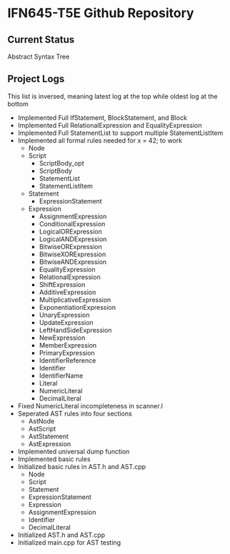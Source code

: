 # IFN645-T5E Github Repository

## Current Status
Abstract Syntax Tree

## Project Logs
This list is inversed, meaning latest log at the top while oldest log at the bottom
- Implemented Full IfStatement, BlockStatement, and Block
- Implemented Full RelationalExpression and EqualityExpression
- Implemented Full StatementList to support multiple StatementListItem
- Implemented all formal rules needed for x = 42; to work
	- Node
	- Script
		- ScriptBody_opt
		- ScriptBody
		- StatementList
		- StatementListItem
	- Statement
		- ExpressionStatement
	- Expression
		- AssignmentExpression
		- ConditionalExpression
		- LogicalORExpression
		- LogicalANDExpression
		- BitwiseORExpression
		- BitwiseXORExpression
		- BitwiseANDExpression
		- EqualityExpression
		- RelationalExpression
		- ShiftExpression
		- AdditiveExpression
		- MultiplicativeExpression
		- ExponentiationExpression
		- UnaryExpression
		- UpdateExpression
		- LeftHandSideExpression
		- NewExpression
		- MemberExpression
		- PrimaryExpression
		- IdentifierReference
		- Identifier
		- IdentifierName
		- Literal
		- NumericLiteral
		- DecimalLiteral
- Fixed NumericLiteral incompleteness in scanner.l
- Seperated AST rules into four sections
	- AstNode
	- AstScript
	- AstStatement
	- AstExpression
- Implemented universal dump function
- Implemented basic rules
- Initialized basic rules in AST.h and AST.cpp
	- Node
	- Script
	- Statement
	- ExpressionStatement
	- Expression
	- AssignmentExpression
	- Identifier
	- DecimalLiteral
- Initialized AST.h and AST.cpp
- Initialized main.cpp for AST testing
